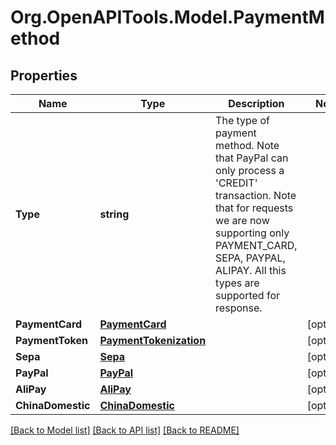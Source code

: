 # Org.OpenAPITools.Model.PaymentMethod
## Properties

Name | Type | Description | Notes
------------ | ------------- | ------------- | -------------
**Type** | **string** | The type of payment method. Note that PayPal can only process a &#39;CREDIT&#39; transaction. Note that for requests we are now supporting only PAYMENT_CARD, SEPA, PAYPAL, ALIPAY. All this types are supported for response. | 
**PaymentCard** | [**PaymentCard**](PaymentCard.md) |  | [optional] 
**PaymentToken** | [**PaymentTokenization**](PaymentTokenization.md) |  | [optional] 
**Sepa** | [**Sepa**](Sepa.md) |  | [optional] 
**PayPal** | [**PayPal**](PayPal.md) |  | [optional] 
**AliPay** | [**AliPay**](AliPay.md) |  | [optional] 
**ChinaDomestic** | [**ChinaDomestic**](ChinaDomestic.md) |  | [optional] 

[[Back to Model list]](../README.md#documentation-for-models) [[Back to API list]](../README.md#documentation-for-api-endpoints) [[Back to README]](../README.md)

